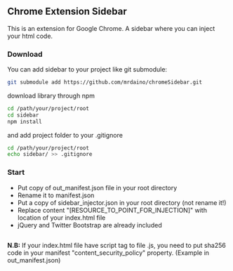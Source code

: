 ## Chrome Extension Sidebar

This is an extension for Google Chrome. A sidebar where you can inject your html code.

### Download

You can add sidebar to your project like git submodule:
```bash
git submodule add https://github.com/mrdaino/chromeSidebar.git
```
download library through npm
```bash
cd /path/your/project/root
cd sidebar
npm install
```
and add project folder to your .gitignore
```bash
cd /path/your/project/root
echo sidebar/ >> .gitignore
```

### Start

- Put copy of out_manifest.json file in your root directory
- Rename it to manifest.json
- Put a copy of sidebar_injector.json in your root directory (not rename it!)
- Replace content "\[RESOURCE_TO_POINT_FOR_INJECTION\]" with location of your index.html file
- jQuery and Twitter Bootstrap are already included

##

**N.B:** If your index.html file have script tag to file .js, you need to put sha256 code
in your manifest "content_security_policy" property. (Example in out_manifest.json)
